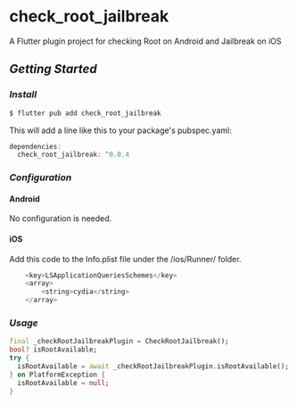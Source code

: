 # check_root_jailbreak

A Flutter plugin project for checking Root on Android and Jailbreak on iOS

## *Getting Started*

### *Install*
```dart
$ flutter pub add check_root_jailbreak
```
This will add a line like this to your package's pubspec.yaml:
```dart
dependencies:
  check_root_jailbreak: ^0.0.4
  ```

### *Configuration*
#### Android
No configuration is needed.
#### iOS
Add this code to the Info.plist file under the /ios/Runner/ folder.
```swift
	<key>LSApplicationQueriesSchemes</key>
	<array>
		<string>cydia</string>
	</array>

```

### *Usage*
```dart
final _checkRootJailbreakPlugin = CheckRootJailbreak();
bool? isRootAvailable;
try {
  isRootAvailable = await _checkRootJailbreakPlugin.isRootAvailable(); 
} on PlatformException {
  isRootAvailable = null;
}
```


